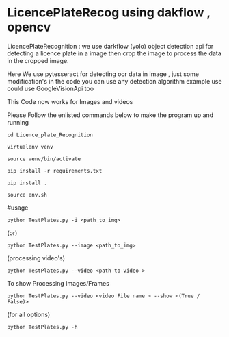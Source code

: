 # LicencePlateRecog using dakflow , opencv 


LicencePlateRecognition : we use darkflow (yolo) object detection api for detecting a licence plate in a image then crop the image to process the data in the cropped image.

Here We use pytesseract for detecting ocr data in image , just some modification's in the code you  can use any detection algorithm example use could use GoogleVisionApi too

This Code now works for Images and videos 

Please Follow the enlisted commands below to make the program up and running 

``` 
cd Licence_plate_Recognition
```


``` 
virtualenv venv
```
``` 
source venv/bin/activate
```
```
pip install -r requirements.txt
```

``` 
pip install . 
```
```
source env.sh
```

#usage
```
python TestPlates.py -i <path_to_img>
```
(or)

```
python TestPlates.py --image <path_to_img>
```
(processing video's)
```
python TestPlates.py --video <path to video >
```


To show Processing Images/Frames

```
python TestPlates.py --video <video File name > --show <(True / False)>

```

(for all options)

```
python TestPlates.py -h 
```

